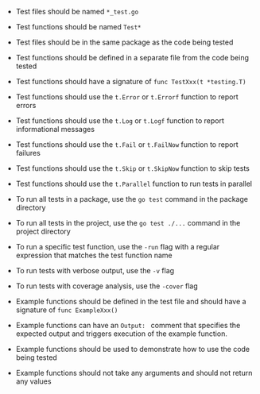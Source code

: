 - Test files should be named `*_test.go`
- Test functions should be named `Test*`
- Test files should be in the same package as the code being tested
- Test functions should be defined in a separate file from the code being tested
- Test functions should have a signature of `func TestXxx(t *testing.T)`
- Test functions should use the `t.Error` or `t.Errorf` function to report errors


- Test functions should use the `t.Log` or `t.Logf` function to report informational messages
- Test functions should use the `t.Fail` or `t.FailNow` function to report failures
- Test functions should use the `t.Skip` or `t.SkipNow` function to skip tests
- Test functions should use the `t.Parallel` function to run tests in parallel


- To run all tests in a package, use the `go test` command in the package directory
- To run all tests in the project, use the `go test ./...` command in the project directory
- To run a specific test function, use the `-run` flag with a regular expression that matches the test function name
- To run tests with verbose output, use the `-v` flag
- To run tests with coverage analysis, use the `-cover` flag


- Example functions should be defined in the test file and should have a signature of `func ExampleXxx()`
- Example functions can have an `Output: ` comment that specifies the expected output and triggers execution of the example function.
- Example functions should be used to demonstrate how to use the code being tested
- Example functions should not take any arguments and should not return any values